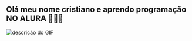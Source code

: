 ## Olá meu nome cristiano e aprendo programação NO ALURA 🤫🧏‍♂️
![descricão do GIF](https://media1.tenor.com/m/1i_g_JQloBUAAAAd/roblox.gif)
